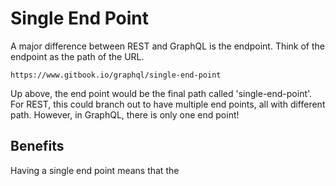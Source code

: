 # Single End Point

A major difference between REST and GraphQL is the endpoint. Think of the endpoint as the path of the URL.

```text
https://www.gitbook.io/graphql/single-end-point
```

Up above, the end point would be the final path called 'single-end-point'. For REST, this could branch out to have multiple end points, all with different path. However, in GraphQL, there is only one end point!

## Benefits

Having a single end point means that the 

